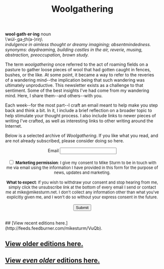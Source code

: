 ﻿---
layout: page
title: Woolgathering
permalink: /woolgathering/
order: 5
---
**wool·gath·er·ing** noun    
\ˈwu̇l-ˌga-t͟h(ə-)riŋ\  
*indulgence in aimless thought or dreamy imagining; absentmindedness.  
synonyms:	daydreaming, building castles in the air, reverie, musing, abstraction, preoccupation, brown study.*

The term *woolgathering* once referred to the act of roaming fields on a pasture to gather loose pieces of wool that had gotten caught in fences, bushes, or the like. At some point, it became a way to refer to the reveries of a wandering mind--the implication being that such wandering was ultimately unproductive. This newsletter exists as a challenge to that sentiment. Some of the best insights I've had come from my wandering mind. Here, I share them--and others--with you.

Each week--for the most part--I craft an email meant to help make you step back and think a bit. In it, I include a brief reflection on a broader topic to help stimulate your thought process. I also include links to newer pieces of writing I've crafted, as well as interesting links to other writing around the Internet.

Below is a selected archive of *Woolgathering*. If you like what you read, and are not already subscribed, please consider doing so here.
<br>
<form action="http://email.mikesturm.net/sendy/subscribe" method="POST" accept-charset="utf-8">
<div class="form-group" align="center">
	<label for="exampleInputEmail1">Email</label>
	<input type="email" name="email" id="email"/>
	</div>
<br/>
<div align="center" style="font-size: 13px;">
	<input type="checkbox" name="gdpr" id="gdpr"/>
<span><strong>Marketing permission</strong>: I give my consent to Mike Sturm to be in touch with me via email using the information I have provided in this form for the purpose of news, updates and marketing.</span>
<br/><br/>
<span><strong>What to expect</strong>: If you wish to withdraw your consent and stop hearing from me, simply click the unsubscribe link at the bottom of every email I send or contact me at mike@mikesturm.net. 
I don't collect any information other than what you've explicitly given me, and I won't do so without your express consent in the future.</span>
<br/><br/><div style="display:none;">
	<label for="hp">HP</label><br/>
	<input type="text" name="hp" id="hp"/>
	</div>
	<input type="hidden" name="list" value="na833GQBpepzsQD1Wl3Gow"/>
	<input type="hidden" name="subform" value="yes"/>
	<input type="submit" name="submit" id="submit"/>
	</div>
</form>
<br>
## [View recent editions here.](http://feeds.feedburner.com/mikesturm/VuQb).

## [View older editions here.](https://us11.campaign-archive.com/home/?u=90261a3476981959e9fb98a34&id=18e37d8762)

## [View *even older* editions here.](https://tinyletter.com/mike_sturm/archive)
